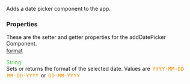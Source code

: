 Adds a date picker component to the app.

<style>.samp { margin-top: 2px; } </style><h3>Properties</h3>These are the setter and getter properties for the addDatePicker Component.
<div class="samp"><a href="#format-0" data-transition="pop" data-rel="popup" class="ui-link">format </a></div>
<div data-role="popup" id="format-0" class="ui-content"><p><span style="color:#4c4;">String</span><br>Sets or returns the format of the selected date. Values are <span style="color:#fb8c00; font-family:Courier&#44; monospace; font-size:100%; padding:0px 2px;">YYYY-MM-DD</span> <span style="color:#fb8c00; font-family:Courier&#44; monospace; font-size:100%; padding:0px 2px;">MM-DD-YYYY</span> or <span style="color:#fb8c00; font-family:Courier&#44; monospace; font-size:100%; padding:0px 2px;">DD-MM-YYYY</span></p></div>
